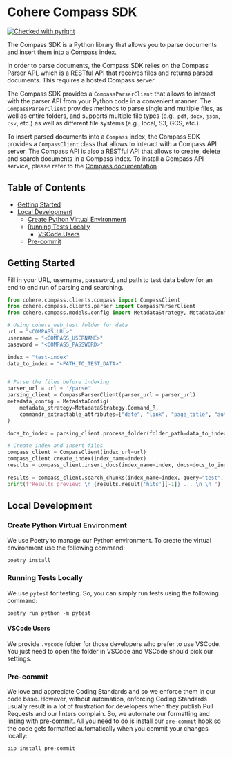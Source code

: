 # Cohere Compass SDK

[![Checked with pyright](https://microsoft.github.io/pyright/img/pyright_badge.svg)](https://microsoft.github.io/pyright/)

The Compass SDK is a Python library that allows you to parse documents and insert them
into a Compass index.

In order to parse documents, the Compass SDK relies on the Compass Parser API, which is
a RESTful API that receives files and returns parsed documents. This requires a hosted
Compass server.

The Compass SDK provides a `CompassParserClient` that allows to interact with the parser
API from your Python code in a convenient manner. The `CompassParserClient` provides
methods to parse single and multiple files, as well as entire folders, and supports
multiple file types (e.g., `pdf`, `docx`, `json`, `csv`, etc.) as well as different file
systems (e.g., local, S3, GCS, etc.).

To insert parsed documents into a `Compass` index, the Compass SDK provides a
`CompassClient` class that allows to interact with a Compass API server. The Compass API
is also a RESTful API that allows to create, delete and search documents in a Compass
index. To install a Compass API service, please refer to the [Compass
documentation](https://github.com/cohere-ai/compass)

## Table of Contents

<!--
Do NOT remove the line below; it is used by markdown-toc to automatically generate the
Table of Contents.

To update the Table Of Contents, execute the following command in the repo root dir:

markdown-toc -i README.md

If you don't have the markdown-toc tool, you can install it with:

npm i -g markdown-toc # use sudo if you use a system-wide node installation.
>

<!-- toc -->

- [Getting Started](#getting-started)
- [Local Development](#local-development)
  - [Create Python Virtual Environment](#create-python-virtual-environment)
  - [Running Tests Locally](#running-tests-locally)
    - [VSCode Users](#vscode-users)
  - [Pre-commit](#pre-commit)

<!-- tocstop -->

## Getting Started

Fill in your URL, username, password, and path to test data below for an end to end run
of parsing and searching.

```Python
from cohere.compass.clients.compass import CompassClient
from cohere.compass.clients.parser import CompassParserClient
from cohere.compass.models.config import MetadataStrategy, MetadataConfig

# Using cohere_web_test folder for data
url = "<COMPASS_URL>"
username = "<COMPASS_USERNAME>"
password = "<COMPASS_PASSWORD>"

index = "test-index"
data_to_index = "<PATH_TO_TEST_DATA>"


# Parse the files before indexing
parser_url = url + '/parse'
parsing_client = CompassParserClient(parser_url = parser_url)
metadata_config = MetadataConfig(
    metadata_strategy=MetadataStrategy.Command_R,
    commandr_extractable_attributes=["date", "link", "page_title", "authors"]
)

docs_to_index = parsing_client.process_folder(folder_path=data_to_index, metadata_config=metadata_config)

# Create index and insert files
compass_client = CompassClient(index_url=url)
compass_client.create_index(index_name=index)
results = compass_client.insert_docs(index_name=index, docs=docs_to_index)

results = compass_client.search_chunks(index_name=index, query="test", top_k=1)
print(f"Results preview: \n {results.result['hits'][-1]} ... \n \n ")
```

## Local Development

### Create Python Virtual Environment

We use Poetry to manage our Python environment. To create the virtual environment use
the following command:

```
poetry install
```

### Running Tests Locally

We use `pytest` for testing. So, you can simply run tests using the following command:

```
poetry run python -m pytest
```

#### VSCode Users

We provide `.vscode` folder for those developers who prefer to use VSCode. You just need
to open the folder in VSCode and VSCode should pick our settings.

### Pre-commit

We love and appreciate Coding Standards and so we enforce them in our code base.
However, without automation, enforcing Coding Standards usually result in a lot of
frustration for developers when they publish Pull Requests and our linters complain. So,
we automate our formatting and linting with [pre-commit](https://pre-commit.com/). All
you need to do is install our `pre-commit` hook so the code gets formatted automatically
when you commit your changes locally:

```bash
pip install pre-commit
```
